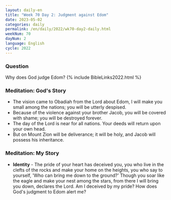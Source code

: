 ```yaml
---
layout: daily-en
title: "Week 70 Day 2: Judgment against Edom"
date: 2023-05-02
categories: daily
permalink: /en/daily/2022/wk70-day2-daily.html
weekNum: 70
dayNum: 2
language: English
cycle: 2022
---
```

### Question     
Why does God judge Edom?
{% include BibleLinks2022.html %} 

### Meditation: God's Story   
+ The vision came to Obadiah from the Lord about Edom, I will make you small among the nations; you will be utterly despised. 
+ Because of the violence against your brother Jacob, you will be covered with shame; you will be destroyed forever. 
+ The day of the Lord is near for all nations. Your deeds will return upon your own head. 
+ But on Mount Zion will be deliverance; it will be holy, and Jacob will possess his inheritance. 

### Meditation: My Story   
+ **Identity** - The pride of your heart has deceived you, you who live in the clefts of the rocks and make your home on the heights, you who say to yourself, 'Who can bring me down to the ground?' Though you soar like the eagle and make your nest among the stars, from there I will bring you down, declares the Lord. Am I deceived by my pride? How does God's judgment to Edom alert me?  
